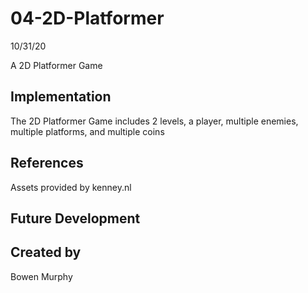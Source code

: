 # 04-2D-Platformer

10/31/20

A 2D Platformer Game 

## Implementation

The 2D Platformer Game includes 2 levels, a player, multiple enemies, multiple platforms, and multiple coins

## References

Assets provided by kenney.nl

## Future Development

## Created by
Bowen Murphy
